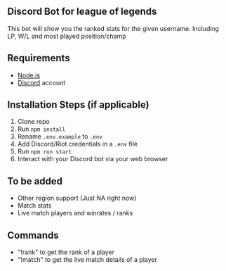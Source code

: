 ## Discord Bot for league of legends

This bot will show you the ranked stats for the given username. Including LP, W/L and most played position/champ

## Requirements

- [Node.js](http://nodejs.org/)
- [Discord](https://discordapp.com/) account

## Installation Steps (if applicable)

1. Clone repo
2. Run `npm install`
3. Rename `.env.example` to `.env`
4. Add Discord/Riot credentials in a `.env` file
5. Run `npm run start`
6. Interact with your Discord bot via your web browser

## To be added

- Other region support (Just NA right now)
- Match stats
- Live match players and winrates / ranks

## Commands

- "!rank" to get the rank of a player
- "!match" to get the live match details of a player
